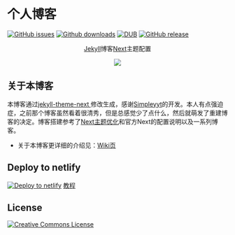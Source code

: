# 个人博客

[![GitHub issues](https://img.shields.io/github/issues/ds19991999/ds19991999.github.io.svg)](https://github.com/ds19991999/ds19991999.github.io/issues)
[![Github downloads](https://img.shields.io/github/downloads/ds19991999/ds19991999.github.io/total.svg)](https://github.com/ds19991999/ds19991999.github.io/releases/latest)
[![DUB](https://img.shields.io/dub/l/vibe-d.svg)](https://github.com/ds19991999/ds19991999.github.io/blob/master/LICENSE)
[![GitHub release](https://img.shields.io/github/release/ds19991999/ds19991999.github.io.svg)](https://github.com/ds19991999/ds19991999.github.io/releases)

<div align="center">
    <p><a href="https://www.jekyll.com.cn/">Jekyll</a>博客<a href="https://github.com/iissnan/hexo-theme-next">Next</a>主题配置</p>
  <a href="https://blog.creat.kim">
    <img src="http://image.creat.kim/picgo/20190318150454.png">
  </a>
</div>

## 关于本博客

本博客通过[jekyll-theme-next ](https://github.com/Simpleyyt/jekyll-theme-next)修改生成，感谢[Simpleyyt](https://github.com/Simpleyyt)的开发。本人有点强迫症，之前那个博客虽然看着很清秀，但是总感觉少了点什么，然后就萌发了重建博客的决定。博客搭建参考了[Next主题优化](https://zhuanlan.zhihu.com/p/30836436)和官方Next的配置说明以及一系列博客。

* 关于本博客更详细的介绍见：[Wiki页](https://github.com/ds19991999/ds19991999.github.io/wiki)

## Deploy to netlify
[![Deploy to netlify](http://image.creat.kim/picgo/button.svg)](https://app.netlify.com/start/deploy?repository=https://github.com/ds19991999/ds19991999.github.io&stack=cms)
[教程](https://blog.creat.kim/posts/2019-03-18-jekyll-netlify-cms-admin)

## License

<a rel="license" href="http://creativecommons.org/licenses/by-nc-sa/4.0/"><img alt="Creative Commons License" style="border-width:0" src="https://i.creativecommons.org/l/by-nc-sa/4.0/88x31.png" /></a>
